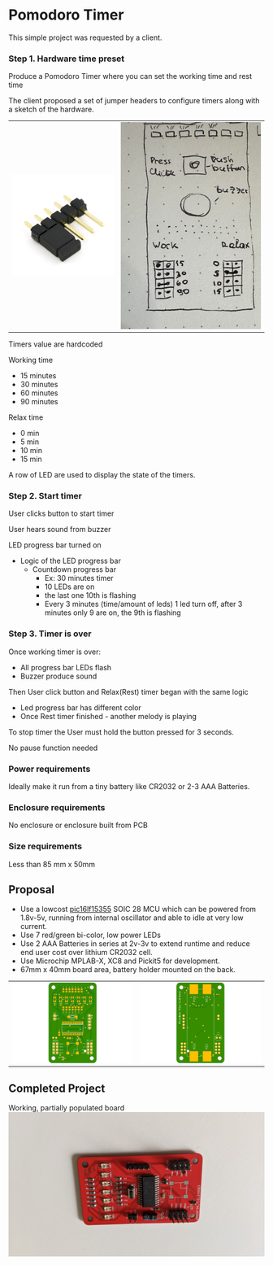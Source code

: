 # Pomodoro Timer

This simple project was requested by a client.

### Step 1. Hardware time preset

Produce a Pomodoro Timer where you can set the working time and rest time

The client proposed a set of jumper headers to configure timers along with a sketch of the hardware.


<table>
  <tr>
    <td> <img src="images/pinheader.png" ></td>
    <td> <img src="images/design.jpg" ></td>
  </tr>
</table>

Timers value are hardcoded 

Working time

- 15 minutes
- 30 minutes
- 60 minutes
- 90 minutes

Relax time

-  0 min
-  5 min
- 10 min
- 15 min

A row of LED are used to display the state of the timers.

### Step 2. Start timer

User clicks button to start timer

User hears sound from buzzer

LED progress bar turned on 

- Logic of the LED progress bar
    - Countdown progress bar
        - Ex: 30 minutes timer
        - 10 LEDs are on
        - the last one 10th is flashing
        - Every 3 minutes (time/amount of leds) 1 led turn off, after 3 minutes only 9 are on, the 9th is flashing

### Step 3. Timer is over

Once working timer is over:

- All progress bar LEDs flash
- Buzzer produce sound

Then User click button and Relax(Rest) timer began with the same logic

- Led progress bar has different color
- Once Rest timer finished - another melody is playing

To stop timer the User must hold the button pressed for 3 seconds. 

No pause function needed

### Power requirements

Ideally make it run from a tiny battery like CR2032 or 2-3 AAA Batteries.

### Enclosure requirements

No enclosure or enclosure built from PCB

### Size requirements

Less than 85 mm x 50mm 

## Proposal

 - Use a lowcost <a href="Firmware/pomodoro-pic16f15355/docs/PIC16F-LF-15354-55-Data-Sheet-DS40001853.pdf">pic16lf15355</a> SOIC 28 MCU which can be powered from 1.8v-5v, running from internal oscillator and able to idle at very low current.
 - Use 7 red/green bi-color, low power LEDs 
 - Use 2 AAA Batteries in series at 2v-3v to extend runtime and reduce end user cost over lithium CR2032 cell.
 - Use Microchip MPLAB-X, XC8 and Pickit5 for development.
 - 67mm x 40mm board area, battery holder mounted on the back.


<table>
  <tr>
    <td> <img src="Hardware/pomodoro-pic16f15355/images/pomodoro-top.png"></td>
    <td> <img src="Hardware/pomodoro-pic16f15355/images/pomodoro-bot.png"></td>
  </tr>
</table>

## Completed Project 

Working, partially populated board <img src="images/PXL_20240615_140358338.jpg">

